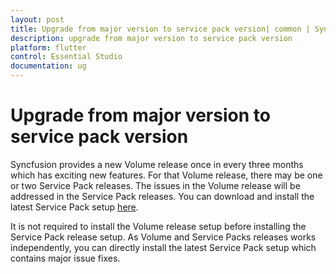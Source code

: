 ```yaml
---
layout: post
title: Upgrade from major version to service pack version| common | Syncfusion
description: upgrade from major version to service pack version
platform: flutter
control: Essential Studio
documentation: ug
---
```


# Upgrade from major version to service pack version

Syncfusion provides a new Volume release once in every three months which has exciting new features. For that Volume release, there may be one or two Service Pack releases. The issues in the Volume release will be addressed in the Service Pack releases. You can download and install the latest Service Pack setup [here](https://www.syncfusion.com/downloads/latest-version). 


It is not required to install the Volume release setup before installing the Service Pack release setup. As Volume and Service Packs releases works independently, you can directly install the latest Service Pack setup which contains major issue fixes. 